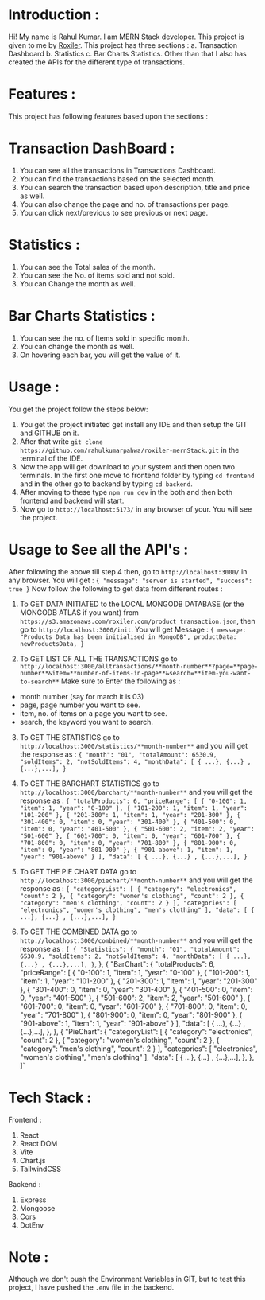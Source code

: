 # Introduction :

Hi! My name is Rahul Kumar. I am MERN Stack developer. This project is given to me by [Roxiler](https://www.roxiler.com/). This project has three sections : a. Transaction Dashboard b. Statistics c. Bar Charts Statistics.
Other than that I also has created the APIs for the different type of transactions.

# Features :

This project has following features based upon the sections :

# Transaction DashBoard :

1. You can see all the transactions in Transactions Dashboard.
2. You can find the transactions based on the selected month.
3. You can search the transaction based upon description, title and price as well.
4. You can also change the page and no. of transactions per page.
5. You can click next/previous to see previous or next page.

# Statistics :

1. You can see the Total sales of the month.
2. You can see the No. of items sold and not sold.
3. You can Change the month as well.

# Bar Charts Statistics :

1. You can see the no. of Items sold in specific month.
2. You can change the month as well.
3. On hovering each bar, you will get the value of it.

# Usage :

You get the project follow the steps below:

1. You get the project initiated get install any IDE and then setup the GIT and GITHUB on it.
2. After that write `git clone https://github.com/rahulkumarpahwa/roxiler-mernStack.git` in the terminal of the IDE.
3. Now the app will get download to your system and then open two terminals. In the first one move to frontend folder by typing `cd frontend` and in the other go to backend by typing `cd backend`.
4. After moving to these type `npm run dev` in the both and then both frontend and backend will start.
5. Now go to `http://localhost:5173/` in any browser of your. You will see the project.

# Usage to See all the API's :

After following the above till step 4 then, go to `http://localhost:3000/` in any browser. You will get :
`{
    "message": "server is started",
    "success": true
}`
Now follow the following to get data from different routes :

1. To GET DATA INITIATED to the LOCAL MONGODB DATABASE (or the MONGODB ATLAS if you want) from `https://s3.amazonaws.com/roxiler.com/product_transaction.json`, then go to `http://localhost:3000/init`. You will get Message :
   `{
    message: "Products Data has been initialised in MongoDB",
    productData: newProductsData,
}`

2. To GET LIST OF ALL THE TRANSACTIONS go to `http://localhost:3000/alltransactions/**month-number**?page=**page-number**&item=**number-of-items-in-page**&search=**item-you-want-to-search**` 
Make sure to Enter the following as :
  - month number (say for march it is 03)
  - page, page number you want to see.
  - item, no. of items on a page you want to see.
  - search, the keyword you want to search.

3. To GET THE STATISTICS go to `http://localhost:3000/statistics/**month-number**` and you will get the 
response as :
`{
    "month": "01",
    "totalAmount": 6530.9,
    "soldItems": 2,
    "notSoldItems": 4,
    "monthData": [ { ...}, {...} , {...},...],
}`

4. To GET THE BARCHART STATISTICS go to `http://localhost:3000/barchart/**month-number**` and you will get the response as :
`{
    "totalProducts": 6,
    "priceRange": [
        {
            "0-100": 1,
            "item": 1,
            "year": "0-100"
        },
        {
            "101-200": 1,
            "item": 1,
            "year": "101-200"
        },
        {
            "201-300": 1,
            "item": 1,
            "year": "201-300"
        },
        {
            "301-400": 0,
            "item": 0,
            "year": "301-400"
        },
        {
            "401-500": 0,
            "item": 0,
            "year": "401-500"
        },
        {
            "501-600": 2,
            "item": 2,
            "year": "501-600"
        },
        {
            "601-700": 0,
            "item": 0,
            "year": "601-700"
        },
        {
            "701-800": 0,
            "item": 0,
            "year": "701-800"
        },
        {
            "801-900": 0,
            "item": 0,
            "year": "801-900"
        },
        {
            "901-above": 1,
            "item": 1,
            "year": "901-above"
        }
    ],
    "data": [ { ...}, {...} , {...},...],
}`

5. To GET THE PIE CHART DATA go to `http://localhost:3000/piechart/**month-number**` and you will get the 
response as :
`{
    "categoryList": [
        {
            "category": "electronics",
            "count": 2
        },
        {
            "category": "women's clothing",
            "count": 2
        },
        {
            "category": "men's clothing",
            "count": 2
        }
    ],
    "categories": [
        "electronics",
        "women's clothing",
        "men's clothing"
    ],
    "data": [ { ...}, {...} , {...},...],
}`

6. To GET THE COMBINED DATA go to `http://localhost:3000/combined/**month-number**` and you will get the 
response as :
 `[
    {
        "Statistics": {
            "month": "01",
            "totalAmount": 6530.9,
            "soldItems": 2,
            "notSoldItems": 4,
            "monthData": [ { ...}, {...} , {...},...],
        }`,
    }, 
    {
        "BarChart": {
            "totalProducts": 6,
            "priceRange": [
                {
                    "0-100": 1,
                    "item": 1,
                    "year": "0-100"
                },
                {
                    "101-200": 1,
                    "item": 1,
                    "year": "101-200"
                },
                {
                    "201-300": 1,
                    "item": 1,
                    "year": "201-300"
                },
                {
                    "301-400": 0,
                    "item": 0,
                    "year": "301-400"
                },
                {
                    "401-500": 0,
                    "item": 0,
                    "year": "401-500"
                },
                {
                    "501-600": 2,
                    "item": 2,
                    "year": "501-600"
                },
                {
                    "601-700": 0,
                    "item": 0,
                    "year": "601-700"
                },
                {
                    "701-800": 0,
                    "item": 0,
                    "year": "701-800"
                },
                {
                    "801-900": 0,
                    "item": 0,
                    "year": "801-900"
                },
                {
                    "901-above": 1,
                    "item": 1,
                    "year": "901-above"
                }
            ],
            "data": [ { ...}, {...} , {...},...],
        },
    },
    {
      "PieChart": {
            "categoryList": [
                {
                    "category": "electronics",
                    "count": 2
                },
                {
                    "category": "women's clothing",
                    "count": 2
                },
                {
                    "category": "men's clothing",
                    "count": 2
                }
            ],
            "categories": [
                "electronics",
                "women's clothing",
                "men's clothing"
            ],
            "data": [ { ...}, {...} , {...},...],
    },
    },
 ]`


 # Tech Stack :
 Frontend  :  
 1. React
 2. React DOM
 3. Vite 
 4. Chart.js
 5. TailwindCSS 

 Backend : 
 1. Express
 2. Mongoose 
 3. Cors
 4. DotEnv

# Note :

Although we don't push the Environment Variables in GIT, but to test this project, I have pushed the `.env` file in the backend.
